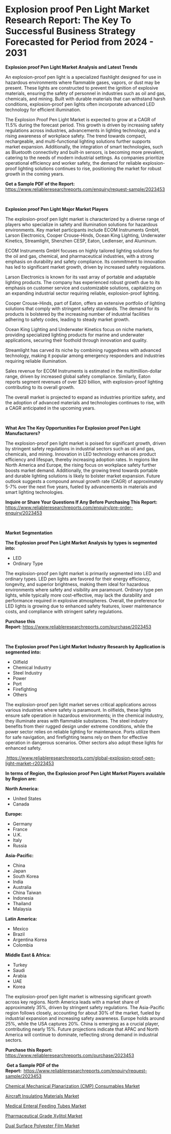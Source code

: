 <p><h1>Explosion proof Pen Light Market Research Report: The Key To Successful Business Strategy Forecasted for Period from 2024 - 2031</h1></p><p><strong>Explosion proof Pen Light Market Analysis and Latest Trends</strong></p>
<p><p>An explosion-proof pen light is a specialized flashlight designed for use in hazardous environments where flammable gases, vapors, or dust may be present. These lights are constructed to prevent the ignition of explosive materials, ensuring the safety of personnel in industries such as oil and gas, chemicals, and mining. Built with durable materials that can withstand harsh conditions, explosion-proof pen lights often incorporate advanced LED technology for efficient illumination.</p><p>The Explosion Proof Pen Light Market is expected to grow at a CAGR of 11.5% during the forecast period. This growth is driven by increasing safety regulations across industries, advancements in lighting technology, and a rising awareness of workplace safety. The trend towards compact, rechargeable, and multi-functional lighting solutions further supports market expansion. Additionally, the integration of smart technologies, such as Bluetooth connectivity and built-in sensors, is becoming more prevalent, catering to the needs of modern industrial settings. As companies prioritize operational efficiency and worker safety, the demand for reliable explosion-proof lighting solutions continues to rise, positioning the market for robust growth in the coming years.</p></p>
<p><strong>Get a Sample PDF of the Report:&nbsp;</strong> <a href="https://www.reliableresearchreports.com/enquiry/request-sample/2023453?utm_campaign=1616&utm_medium=2&utm_source=Github&utm_content=ia&utm_term=28102024&utm_id=explosion-proof-pen-light">https://www.reliableresearchreports.com/enquiry/request-sample/2023453</a></p>
<p>&nbsp;</p>
<p><strong>Explosion proof Pen Light Major Market Players</strong></p>
<p><p>The explosion-proof pen light market is characterized by a diverse range of players who specialize in safety and illumination solutions for hazardous environments. Key market participants include ECOM Instruments GmbH, Larson Electronics, Cooper Crouse-Hinds, Ocean King Lighting, Underwater Kinetics, Streamlight, Shenzhen CESP, Eaton, Ledlenser, and Aluminum.</p><p>ECOM Instruments GmbH focuses on highly tailored lighting solutions for the oil and gas, chemical, and pharmaceutical industries, with a strong emphasis on durability and safety compliance. Its commitment to innovation has led to significant market growth, driven by increased safety regulations.</p><p>Larson Electronics is known for its vast array of portable and adaptable lighting products. The company has experienced robust growth due to its emphasis on customer service and customizable solutions, capitalizing on an expanding industrial sector requiring reliable, explosion-proof lighting.</p><p>Cooper Crouse-Hinds, part of Eaton, offers an extensive portfolio of lighting solutions that comply with stringent safety standards. The demand for its products is bolstered by the increasing number of industrial facilities adhering to safety codes, leading to steady market growth.</p><p>Ocean King Lighting and Underwater Kinetics focus on niche markets, providing specialized lighting products for marine and underwater applications, securing their foothold through innovation and quality.</p><p>Streamlight has carved its niche by combining ruggedness with advanced technology, making it popular among emergency responders and industries requiring reliable illumination.</p><p>Sales revenue for ECOM Instruments is estimated in the multimillion-dollar range, driven by increased global safety compliance. Similarly, Eaton reports segment revenues of over $20 billion, with explosion-proof lighting contributing to its overall growth.</p><p>The overall market is projected to expand as industries prioritize safety, and the adoption of advanced materials and technologies continues to rise, with a CAGR anticipated in the upcoming years.</p></p>
<p>&nbsp;</p>
<p><strong>What Are The Key Opportunities For Explosion proof Pen Light Manufacturers?</strong></p>
<p><p>The explosion-proof pen light market is poised for significant growth, driven by stringent safety regulations in industrial sectors such as oil and gas, chemicals, and mining. Innovation in LED technology enhances product efficiency and lifespan, thereby increasing adoption rates. In regions like North America and Europe, the rising focus on workplace safety further boosts market demand. Additionally, the growing trend towards portable and durable lighting solutions is likely to bolster market expansion. Future outlook suggests a compound annual growth rate (CAGR) of approximately 5-7% over the next five years, fueled by advancements in materials and smart lighting technologies.</p></p>
<p><strong>Inquire or Share Your Questions If Any Before Purchasing This Report:</strong> <a href="https://www.reliableresearchreports.com/enquiry/pre-order-enquiry/2023453?utm_campaign=1616&utm_medium=2&utm_source=Github&utm_content=ia&utm_term=28102024&utm_id=explosion-proof-pen-light">https://www.reliableresearchreports.com/enquiry/pre-order-enquiry/2023453</a></p>
<p>&nbsp;</p>
<p><strong>Market Segmentation</strong></p>
<p><strong>The Explosion proof Pen Light Market Analysis by types is segmented into:</strong></p>
<p><ul><li>LED</li><li>Ordinary Type</li></ul></p>
<p><p>The explosion-proof pen light market is primarily segmented into LED and ordinary types. LED pen lights are favored for their energy efficiency, longevity, and superior brightness, making them ideal for hazardous environments where safety and visibility are paramount. Ordinary type pen lights, while typically more cost-effective, may lack the durability and performance required in explosive atmospheres. Overall, the preference for LED lights is growing due to enhanced safety features, lower maintenance costs, and compliance with stringent safety regulations.</p></p>
<p><strong>Purchase this Report:&nbsp;</strong><a href="https://www.reliableresearchreports.com/purchase/2023453?utm_campaign=1616&utm_medium=2&utm_source=Github&utm_content=ia&utm_term=28102024&utm_id=explosion-proof-pen-light">https://www.reliableresearchreports.com/purchase/2023453</a></p>
<p>&nbsp;</p>
<p><strong>The Explosion proof Pen Light Market Industry Research by Application is segmented into:</strong></p>
<p><ul><li>Oilfield</li><li>Chemical Industry</li><li>Steel Industry</li><li>Power</li><li>Port</li><li>Firefighting</li><li>Others</li></ul></p>
<p><p>The explosion-proof pen light market serves critical applications across various industries where safety is paramount. In oilfields, these lights ensure safe operation in hazardous environments; in the chemical industry, they illuminate areas with flammable substances. The steel industry benefits from their rugged design under extreme conditions, while the power sector relies on reliable lighting for maintenance. Ports utilize them for safe navigation, and firefighting teams rely on them for effective operation in dangerous scenarios. Other sectors also adopt these lights for enhanced safety.</p></p>
<p><a href="https://www.reliableresearchreports.com/global-explosion-proof-pen-light-market-r2023453?utm_campaign=1616&utm_medium=2&utm_source=Github&utm_content=ia&utm_term=28102024&utm_id=explosion-proof-pen-light">&nbsp;https://www.reliableresearchreports.com/global-explosion-proof-pen-light-market-r2023453</a></p>
<p><strong>In terms of Region, the Explosion proof Pen Light Market Players available by Region are:</strong></p>
<p>
    <p> <strong> North America: </strong>
        <ul>
            <li>United States</li>
            <li>Canada</li>
        </ul>
        </p> 
    <p> <strong> Europe: </strong>
        <ul>
            <li>Germany</li>
            <li>France</li>
            <li>U.K.</li>
            <li>Italy</li>
            <li>Russia</li>
        </ul>
        </p> 
    <p> <strong> Asia-Pacific: </strong>
        <ul>
            <li>China</li>
            <li>Japan</li>
            <li>South Korea</li>
            <li>India</li>
            <li>Australia</li>
            <li>China Taiwan</li>
            <li>Indonesia</li>
            <li>Thailand</li>
            <li>Malaysia</li>
        </ul>
        </p> 
    <p> <strong> Latin America: </strong>
        <ul>
            <li>Mexico</li>
            <li>Brazil</li>
            <li>Argentina Korea</li>
            <li>Colombia</li>
        </ul>
        </p> 
    <p> <strong> Middle East & Africa: </strong>
        <ul>
            <li>Turkey</li>
            <li>Saudi</li>
            <li>Arabia</li>
            <li>UAE</li>
            <li>Korea</li>
        </ul>
    </p>
    </p>
<p><p>The explosion-proof pen light market is witnessing significant growth across key regions. North America leads with a market share of approximately 35%, driven by stringent safety regulations. The Asia-Pacific region follows closely, accounting for about 30% of the market, fueled by industrial expansion and increasing safety awareness. Europe holds around 25%, while the USA captures 20%. China is emerging as a crucial player, contributing nearly 15%. Future projections indicate that APAC and North America will continue to dominate, reflecting strong demand in industrial sectors.</p></p>
<p><strong>Purchase this Report: </strong><a href="https://www.reliableresearchreports.com/purchase/2023453?utm_campaign=1616&utm_medium=2&utm_source=Github&utm_content=ia&utm_term=28102024&utm_id=explosion-proof-pen-light">https://www.reliableresearchreports.com/purchase/2023453</a></p>
<p>&nbsp;<strong>Get a Sample PDF of the Report:&nbsp;&nbsp;</strong><a href="https://www.reliableresearchreports.com/enquiry/request-sample/2023453?utm_campaign=1616&utm_medium=2&utm_source=Github&utm_content=ia&utm_term=28102024&utm_id=explosion-proof-pen-light">https://www.reliableresearchreports.com/enquiry/request-sample/2023453</a></p>
<p><strong></strong></p>
<p><p><a href="https://www.linkedin.com/pulse/global-chemical-mechanical-planarization-cmp-consumables-market-pb5ae?trk=public_post_embed_feed-article-content&utm_campaign=1616&utm_medium=2&utm_source=Github&utm_content=ia&utm_term=28102024&utm_id=explosion-proof-pen-light">Chemical Mechanical Planarization (CMP) Consumables Market</a></p><p><a href="https://www.linkedin.com/pulse/global-aircraft-insulating-materials-market-opportunities-kzcfe?utm_campaign=1616&utm_medium=2&utm_source=Github&utm_content=ia&utm_term=28102024&utm_id=explosion-proof-pen-light">Aircraft Insulating Materials Market</a></p><p><a href="https://github.com/AshikRahman665/Market-Research-Report-List-1/blob/main/medical-enteral-feeding-tubes-market.md?utm_campaign=1616&utm_medium=2&utm_source=Github&utm_content=ia&utm_term=28102024&utm_id=explosion-proof-pen-light">Medical Enteral Feeding Tubes Market</a></p><p><a href="https://www.linkedin.com/pulse/driving-forces-global-pharmaceutical-grade-xylitol-market-trends-3froe?trk=public_post_embed_feed-article-content&utm_campaign=1616&utm_medium=2&utm_source=Github&utm_content=ia&utm_term=28102024&utm_id=explosion-proof-pen-light">Pharmaceutical Grade Xylitol Market</a></p><p><a href="https://www.linkedin.com/pulse/dual-surface-polyester-film-market-velocity-5-cagr-trajectory-hejie?utm_campaign=1616&utm_medium=2&utm_source=Github&utm_content=ia&utm_term=28102024&utm_id=explosion-proof-pen-light">Dual Surface Polyester Film Market</a></p></p>